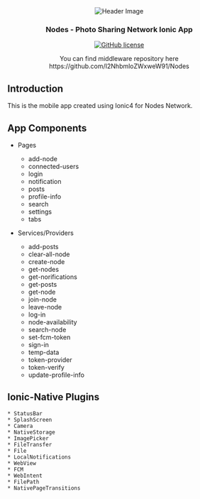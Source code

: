 <div align="center">
    <img src="https://github.com/I2NhbmloZWxweW91/Nodes/blob/master/pics/header.png" alt="Header Image"/>
    <h3>Nodes - Photo Sharing Network Ionic App</h3>
</div>

<div id="badges" align="center">

[![GitHub license](https://img.shields.io/github/license/Naereen/StrapDown.js.svg)](https://github.com/I2NhbmloZWxweW91/Nodes/blob/master/LICENSE)

</div>

<div align="center">
You can find middleware repository here </br>
https://github.com/I2NhbmloZWxweW91/Nodes
</div>

## Introduction
This is the mobile app created using Ionic4 for Nodes Network.

## App Components

- Pages
    * add-node
    * connected-users
    * login
    * notification
    * posts
    * profile-info
    * search
    * settings
    * tabs
    
- Services/Providers
    * add-posts
    * clear-all-node
    * create-node
    * get-nodes
    * get-norifications
    * get-posts
    * get-node
    * join-node
    * leave-node
    * log-in
    * node-availability
    * search-node
    * set-fcm-token
    * sign-in
    * temp-data
    * token-provider
    * token-verify
    * update-profile-info

## Ionic-Native Plugins
    * StatusBar
    * SplashScreen
    * Camera
    * NativeStorage
    * ImagePicker
    * FileTransfer
    * File
    * LocalNotifications
    * WebView
    * FCM
    * WebIntent
    * FilePath
    * NativePageTransitions